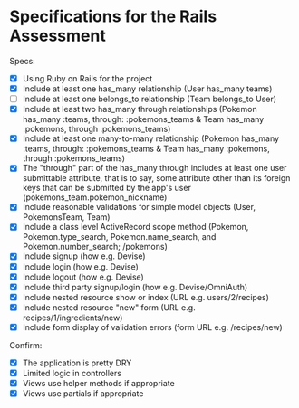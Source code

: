 # Specifications for the Rails Assessment

Specs:
- [x] Using Ruby on Rails for the project
- [x] Include at least one has_many relationship (User has_many teams) 
- [ ] Include at least one belongs_to relationship (Team belongs_to User)
- [x] Include at least two has_many through relationships (Pokemon has_many :teams, through: :pokemons_teams & Team has_many :pokemons, through :pokemons_teams)
- [x] Include at least one many-to-many relationship (Pokemon has_many :teams, through: :pokemons_teams & Team has_many :pokemons, through :pokemons_teams)
- [x] The "through" part of the has_many through includes at least one user submittable attribute, that is to say, some attribute other than its foreign keys that can be submitted by the app's user (pokemons_team.pokemon_nickname)
- [x] Include reasonable validations for simple model objects (User, PokemonsTeam, Team)
- [x] Include a class level ActiveRecord scope method (Pokemon, Pokemon.type_search, Pokemon.name_search, and Pokemon.number_search; /pokemons)
- [x] Include signup (how e.g. Devise)
- [x] Include login (how e.g. Devise)
- [x] Include logout (how e.g. Devise)
- [x] Include third party signup/login (how e.g. Devise/OmniAuth)
- [x] Include nested resource show or index (URL e.g. users/2/recipes)
- [x] Include nested resource "new" form (URL e.g. recipes/1/ingredients/new)
- [x] Include form display of validation errors (form URL e.g. /recipes/new)

Confirm:
- [x] The application is pretty DRY
- [x] Limited logic in controllers
- [x] Views use helper methods if appropriate
- [x] Views use partials if appropriate